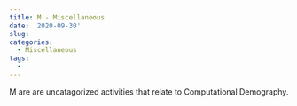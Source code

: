 ```yaml
---
title: M - Miscellaneous 
date: '2020-09-30'
slug: 
categories: 
  - Miscellaneous
tags:
  - 
---
```


M are are uncatagorized activities that relate to Computational Demography.
